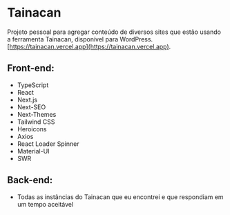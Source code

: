 # Tainacan

Projeto pessoal para agregar conteúdo de diversos sites que estão usando a ferramenta Tainacan, disponível para WordPress.
[https://tainacan.vercel.app](https://tainacan.vercel.app).

## Front-end:

- TypeScript
- React
- Next.js
- Next-SEO
- Next-Themes
- Tailwind CSS
- Heroicons
- Axios
- React Loader Spinner
- Material-UI
- SWR

## Back-end:

- Todas as instâncias do Tainacan que eu encontrei e que respondiam em um tempo aceitável
